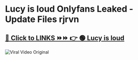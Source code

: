 
 # Lucy is loud Onlyfans Leaked - Update Files rjrvn

## <h2><a href="https://clipsfans.com/Lucy_is_loud&ref=git">🔗 Click to LINKS ⏩⏩ 👉 🟢 Lucy is loud </a></h2>

<a href="https://clipsfans.com/Lucy_is_loud&ref=git" rel="nofollow" data-target="animated-image.originalLink"><img src="https://i.ibb.co.com/xMMVF88/686577567.gif" alt="Viral Video Original" style="max-width: 100%; display: inline-block;" data-target="animated-image.originalImage"></a>

